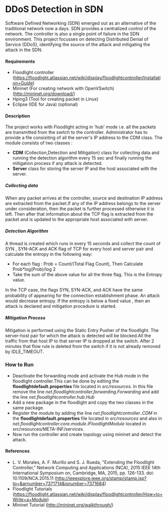 # DDoS Detection in SDN

Software Defined Networking (SDN) emerged out as an alternative of the traditional network now a days. SDN provides a centralized control of the network. The controller is also a single point of failure in the SDN environment. This project focusses on detecting Distributed Denial of Service (DDoS), identifying the source of the attack and mitigating the attack in the SDN. 

#### Requirements
 - Floodlight controller (https://floodlight.atlassian.net/wiki/display/floodlightcontroller/Installation+Guide)
 - Mininet (For creating network with OpenVSwitch) (http://mininet.org/download/)
 - Hping3 (Tool for creating packet in Linux)
 - Eclipse (IDE for Java) (optional)

#### Description 
The project works with Floodlight acting in 'hub' mode i.e. all the packets are transmitted from the switch to the controller. Administrator has to provide a file consisiting of all the server's IP address to the CDM class.
The module consists of two classes :
 - **CDM** (Collection,Detection and Mitigation) class for collecting data and running the detection algorithm every 15 sec and finally running the mitigation process if any attack is detected.
 - **Server** class for storing the server IP and the host associated with the server.

##### Collecting data
When any packet arrives at the controller, source and destination IP address are extracted from the packet.If any of the IP address belongs to the server under consideration, then the packet is further processed otherwise it is left.
Then after that information about the TCP flag is extracted from the packet and is updated to the appropriate host associated with server. 

##### Detection Algorithm
A thread is created which runs in every 15 seconds and collect the count of SYN , SYN-ACK and ACK flag of TCP for every host and server pair and calculate the entropy in the following way:
 - For each flag : Prob = Count/(Total Flag Count), Then 
                Calculate Prob*log(Prob)/log 2
 - Take the sum of the above value for all the three flag. This is the Entropy value.

In the TCP case, the ﬂags SYN, SYN-ACK, and ACK have the same probability of appearing for the connection establishment phase. An attack would decrease entropy. If the entropy is below a fixed value , then an attack is declared and mitigation procedure is started.
 
##### Mitigation Process
Mitigation is performed using the Static Entry Pusher of the floodlight. The server-host pair for which the attack is detected will be blocked.All the traffic from that host IP to that server IP is dropped at the switch. After 2 minutes that flow rule is deleted from the switch if it is not already removed by IDLE_TIMEOUT.

### How to Run
 - Deactivate the forwarding mode and activate the Hub mode in the floodlight controller.This can be done by editing the **floodlightdefault.properties** file located in *src/resources*. In this file remove the line *net.floodlightcontroller.forwarding.Forwarding* and add the line *net.floodlightcontroller.hub.Hub* 
 - Add a new package in the floodlight and copy the two classes in the same package.
 - Register the module by adding the line *net.floodlightcontroller.<yourpackagename>.CDM* in the **floodlightdefault.properties** file located in *src/resources* and also in *net.floodlightcontroller.core.module.IFloodlightModule* located in src/resources/META-INF/services.
 - Now run the controller and create topology using mininet and detect the attack.

#### References
 - L. V. Morales, A. F. Murillo and S. J. Rueda, "Extending the Floodlight Controller," Network Computing and Applications (NCA), 2015 IEEE 14th International Symposium on, Cambridge, MA, 2015, pp. 126-133.
doi: 10.1109/NCA.2015.11 (http://ieeexplore.ieee.org/stamp/stamp.jsp?tp=&arnumber=7371714&isnumber=7371684)
 - Floodlight Tutorials (https://floodlight.atlassian.net/wiki/display/floodlightcontroller/How+to+Write+a+Module)
 - Mininet Tutorial (http://mininet.org/walkthrough/)

```

 
